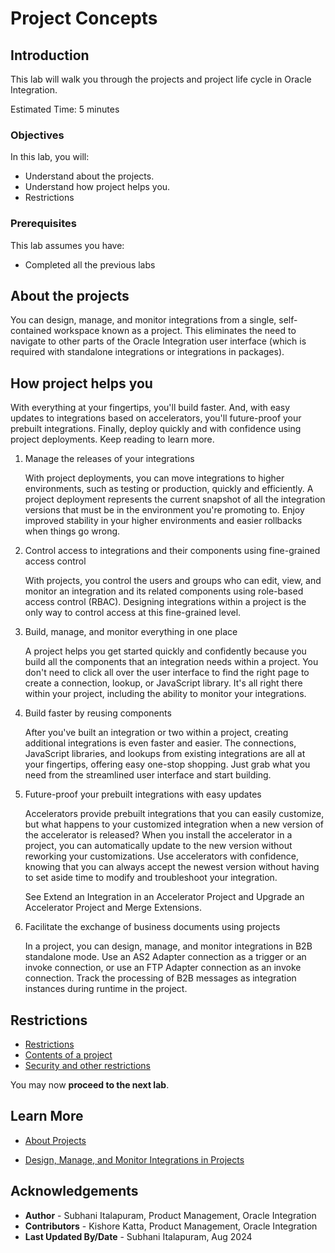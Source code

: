 # Project Concepts

## Introduction

This lab will walk you through the projects and project life cycle in Oracle Integration.

Estimated Time: 5 minutes

### Objectives

In this lab, you will:

- Understand about the projects.
- Understand how project helps you.
- Restrictions

### Prerequisites

This lab assumes you have:

- Completed all the previous labs

## About the projects

You can design, manage, and monitor integrations from a single, self-contained workspace known as a project. This eliminates the need to navigate to other parts of the Oracle Integration user interface (which is required with standalone integrations or integrations in packages).

## How project helps you

With everything at your fingertips, you'll build faster. And, with easy updates to integrations based on accelerators, you'll future-proof your prebuilt integrations. Finally, deploy quickly and with confidence using project deployments. Keep reading to learn more.

1. Manage the releases of your integrations

    With project deployments, you can move integrations to higher environments, such as testing or production, quickly and efficiently. A project deployment represents the current snapshot of all the integration versions that must be in the environment you're promoting to. Enjoy improved stability in your higher environments and easier rollbacks when things go wrong.
2. Control access to integrations and their components using fine-grained access control

    With projects, you control the users and groups who can edit, view, and monitor an integration and its related components using role-based access control (RBAC). Designing integrations within a project is the only way to control access at this fine-grained level.
3. Build, manage, and monitor everything in one place

    A project helps you get started quickly and confidently because you build all the components that an integration needs within a project. You don't need to click all over the user interface to find the right page to create a connection, lookup, or JavaScript library. It's all right there within your project, including the ability to monitor your integrations.

4. Build faster by reusing components

    After you've built an integration or two within a project, creating additional integrations is even faster and easier. The connections, JavaScript libraries, and lookups from existing integrations are all at your fingertips, offering easy one-stop shopping. Just grab what you need from the streamlined user interface and start building.

5. Future-proof your prebuilt integrations with easy updates

    Accelerators provide prebuilt integrations that you can easily customize, but what happens to your customized integration when a new version of the accelerator is released? When you install the accelerator in a project, you can automatically update to the new version without reworking your customizations. Use accelerators with confidence, knowing that you can always accept the newest version without having to set aside time to modify and troubleshoot your integration.

    See Extend an Integration in an Accelerator Project and Upgrade an Accelerator Project and Merge Extensions.

6. Facilitate the exchange of business documents using projects

    In a project, you can design, manage, and monitor integrations in B2B standalone mode. Use an AS2 Adapter connection as a trigger or an invoke connection, or use an FTP Adapter connection as an invoke connection. Track the processing of B2B messages as integration instances during runtime in the project.

## Restrictions

- [Restrictions](https://docs.oracle.com/en/cloud/paas/application-integration/integrations-user/manage-project.html#GUID-A26A0ABD-9F80-4E6F-B34D-B7B51E5F43B6__DEF)
- [Contents of a project](https://docs.oracle.com/en/cloud/paas/application-integration/integrations-user/restrictions-projects.html)
- [Security and other restrictions](https://docs.oracle.com/en/cloud/paas/application-integration/integrations-user/restrictions-projects.html)

You may now **proceed to the next lab**.

## Learn More

- [About Projects](https://docs.oracle.com/en/cloud/paas/application-integration/integrations-user/release-management.html)

- [Design, Manage, and Monitor Integrations in Projects](https://docs.oracle.com/en/cloud/paas/application-integration/integrations-user/designing-managing-and-monitoring-integrations-projects.html)

## Acknowledgements

* **Author** - Subhani Italapuram, Product Management, Oracle Integration
* **Contributors** - Kishore Katta, Product Management, Oracle Integration
* **Last Updated By/Date** - Subhani Italapuram, Aug 2024
